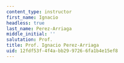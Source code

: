 ```yaml
---
content_type: instructor
first_name: Ignacio
headless: true
last_name: Perez-Arriaga
middle_initial: ''
salutation: Prof.
title: Prof. Ignacio Perez-Arriaga
uid: 12fdf53f-4f4a-bb29-9726-6fa1b4e15ef8
---
```

